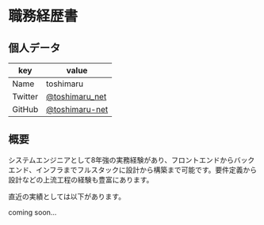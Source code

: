 # 職務経歴書

## 個人データ

|key|value|
|---|---|
| Name | toshimaru |
| Twitter | [@toshimaru_net](https://twitter.com/toshimaru_net) |
| GitHub | [@toshimaru-net](https://github.com/toshimaru-net) |

## 概要

システムエンジニアとして8年強の実務経験があり、フロントエンドからバックエンド、インフラまでフルスタックに設計から構築まで可能です。要件定義から設計などの上流工程の経験も豊富にあります。

直近の実績としては以下があります。

coming soon...
